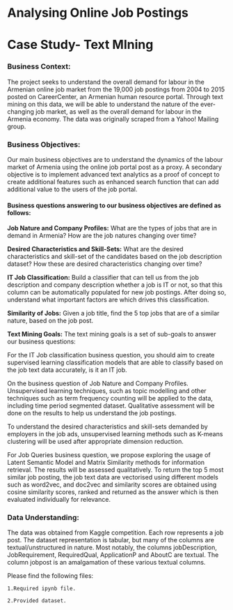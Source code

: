 # Analysing Online Job Postings
# Case Study- Text MIning

### Business Context:
The project seeks to understand the overall demand for labour in the Armenian online job market from the 19,000 job postings from 2004 to 2015 posted on CareerCenter, an Armenian human resource portal. Through text mining on this data, we will be able to understand the nature of the ever-changing job market, as well as the overall demand for labour in the Armenia economy. The data was originally scraped from a Yahoo! Mailing group.

### Business Objectives:
Our main business objectives are to understand the dynamics of the labour market of Armenia using the online job portal post as a proxy. A secondary objective is to implement advanced text analytics as a proof of concept to create additional features such as enhanced search function that can add additional value to the users of the job portal.

#### Business questions answering to our business objectives are defined as follows:

**Job Nature and Company Profiles:** What are the types of jobs that are in demand in Armenia? How are the job natures changing over time?

**Desired Characteristics and Skill-Sets:** What are the desired characteristics and skill-set of the candidates based on the job description dataset? How these are desired characteristics changing over time?

**IT Job Classification:** Build a classifier that can tell us from the job description and company description whether a job is IT or not, so that this column can be automatically populated for new job postings. After doing so, understand what important factors are which drives this classification.

**Similarity of Jobs:** Given a job title, find the 5 top jobs that are of a similar nature, based on the job post.

**Text Mining Goals:** The text mining goals is a set of sub-goals to answer our business questions:

For the IT Job classification business question, you should aim to create supervised learning classification models that are able to classify based on the job text data accurately, is it an IT job.

On the business question of Job Nature and Company Profiles. Unsupervised learning techniques, such as topic modelling and other techniques such as term frequency counting will be applied to the data, including time period segmented dataset. Qualitative assessment will be done on the results to help us understand the job postings.

To understand the desired characteristics and skill-sets demanded by employers in the job ads, unsupervised learning methods such as K-means clustering will be used after appropriate dimension reduction.

For Job Queries business question, we propose exploring the usage of Latent Semantic Model and Matrix Similarity methods for information retrieval. The results will be assessed qualitatively. To return the top 5 most similar job posting, the job text data are vectorised using different models such as word2vec, and doc2vec and similarity scores are obtained using cosine similarity scores, ranked and returned as the answer which is then evaluated individually for relevance.

### Data Understanding:
The data was obtained from Kaggle competition. Each row represents a job post. The dataset representation is tabular, but many of the columns are textual/unstructured in nature. Most notably, the columns jobDescription, JobRequirement, RequiredQual, ApplicationP and AboutC are textual. The column jobpost is an amalgamation of these various textual columns.

Please find the following files:
```
1.Required ipynb file.

2.Provided dataset.
```
